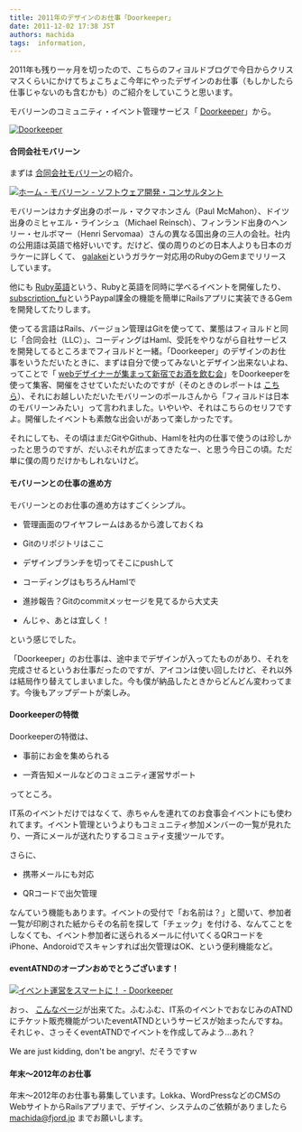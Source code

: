 ```yaml
---
title: 2011年のデザインのお仕事「Doorkeeper」
date: 2011-12-02 17:38 JST
authors: machida
tags:  information, 
---
```

2011年も残り一ヶ月を切ったので、こちらのフィヨルドブログで今日からクリスマスくらいにかけてちょこちょこ今年にやったデザインのお仕事（もしかしたら仕事じゃないのも含むかも）のご紹介をしていこうと思います。

モバリーンのコミュニティ・イベント管理サービス「 [Doorkeeper](http://www.doorkeeper.jp/)」から。

[![Doorkeeper](http://farm8.staticflickr.com/7012/6440576853_d58c415dd0.jpg)](http://www.doorkeeper.jp/)

#### 合同会社モバリーン

まずは [合同会社モバリーン](http://www.mobalean.com/)の紹介。

[![ホーム - モバリーン - ソフトウェア開発・コンサルタント](http://farm8.staticflickr.com/7166/6440589567_a3c6f6f4c7.jpg)](http://www.mobalean.com/ja)

モバリーンはカナダ出身のポール・マクマホンさん（Paul McMahon）、ドイツ出身のミヒャエル・ラインシュ（Michael Reinsch）、フィンランド出身のヘンリー・セルボマー（Henri Servomaa）さんの異なる国出身の三人の会社。社内の公用語は英語で格好いいです。だけど、僕の周りのどの日本人よりも日本のガラケーに詳しくて、 [galakei](http://galakei.mobalean.com/)というガラケー対応用のRubyのGemまでリリースしています。

他にも [Ruby英語](http://rubyeigo.doorkeeper.jp/)という、Rubyと英語を同時に学べるイベントを開催したり、 [subscription\_fu](https://github.com/mobalean/subscription_fu)というPaypal課金の機能を簡単にRailsアプリに実装できるGemを開発してたりします。

使ってる言語はRails、バージョン管理はGitを使ってて、業態はフィヨルドと同じ「合同会社（LLC）」、コーディングはHaml、受託をやりながら自社サービスを開発してるところまでフィヨルドと一緒。「Doorkeeper」のデザインのお仕事をいうただいたときに、まずは自分で使ってみないとデザイン出来ないよね、ってことで「 [webデザイナーが集まって新宿でお酒を飲む会](fjord.doorkeeper.jp)」をDoorkeeperを使って集客、開催をさせていただいたのですが（そのときのレポートは [こちら](http://kuroigamen.com/29)）、それにお越しいただいたモバリーンのポールさんから「フィヨルドは日本のモバリーンみたい」って言われました。いやいや、それはこちらのセリフですよ。開催したイベントも素敵な出会いがあって楽しかったです。

それにしても、その頃はまだGitやGithub、Hamlを社内の仕事で使うのは珍しかったと思うのですが、だいぶそれが広まってきたなー、と思う今日この頃。ただ単に僕の周りだけかもしれないけど。

#### モバリーンとの仕事の進め方

モバリーンとのお仕事の進め方はすごくシンプル。

- 管理画面のワイヤフレームはあるから渡しておくね

- Gitのリポジトリはここ

- デザインブランチを切ってそこにpushして

- コーディングはもちろんHamlで

- 進捗報告？Gitのcommitメッセージを見てるから大丈夫

- んじゃ、あとは宜しく！

という感じでした。

「Doorkeeper」のお仕事は、途中までデザインが入ってたものがあり、それを完成させるというお仕事だったのですが、アイコンは使い回したけど、それ以外は結局作り替えてしまいました。今も僕が納品したときからどんどん変わってます。今後もアップデートが楽しみ。

#### Doorkeeperの特徴

Doorkeeperの特徴は、

- 事前にお金を集められる

- 一斉告知メールなどのコミュニティ運営サポート

ってところ。

IT系のイベントだけではなくて、赤ちゃんを連れてのお食事会イベントにも使われてます。イベント管理というよりもコミュニティ参加メンバーの一覧が見れたり、一斉にメールが送れたりするコミュティ支援ツールです。

さらに、

- 携帯メールにも対応

- QRコードで出欠管理

なんていう機能もあります。イベントの受付で「お名前は？」と聞いて、参加者一覧が印刷された紙からその名前を探して「チェック」を付ける、なんてことをしなくても、イベント参加者に送られるメールに付いてくるQRコードをiPhone、Andoroidでスキャンすれば出欠管理はOK、という便利機能など。

#### eventATNDのオープンおめでとうございます！

[![イベント運営をスマートに！ - Doorkeeper](http://farm8.staticflickr.com/7019/6440601849_b6be1a14dd.jpg)](http://www.doorkeeper.jp/welcome_atnd)

おっ、 [こんなページ](http://www.doorkeeper.jp/welcome_atnd)が出来てた。ふむふむ、IT系のイベントでおなじみのATNDにチケット販売機能がついたeventATNDというサービスが始まったんですね。それじゃ、さっそくeventATNDでイベントを作成してみよう…あれ？

We are just kidding, don't be angry!、だそうですｗ

#### 年末〜2012年のお仕事

年末〜2012年のお仕事も募集しています。Lokka、WordPressなどのCMSのWebサイトからRailsアプリまで、デザイン、システムのご依頼がありましたら machida@fjord.jp までお願いします。